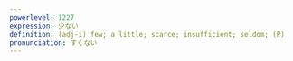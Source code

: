 ```yaml
---
powerlevel: 1227
expression: 少ない
definition: (adj-i) few; a little; scarce; insufficient; seldom; (P)
pronunciation: すくない
---
```

